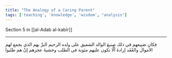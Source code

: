 ```yaml
---
title: "The Analogy of a Caring Parent"
tags: ['teaching', 'knowledge', 'wisdom', "analysis"]
---
```


 Section 5 in [[al-Adab al-kabīr]]

---
فكان صَنِيعهم في ذلك صنيعَ الوالد الشفيق على ولده الرحيم البرِّ بهم الذي يجمع لهم الأموال والعُقَد إرادةَ ألَّا تكون عليهم مئونة في الطلب وخشيةَ عجزهم إنْ هم طلبوا
